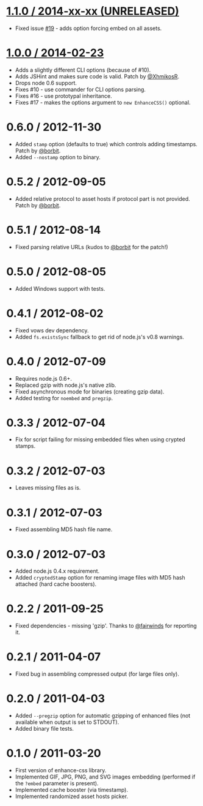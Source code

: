 [1.1.0 / 2014-xx-xx (UNRELEASED)](https://github.com/GoalSmashers/enhance-css/compare/v1.0.0...v1.1.0)
==================

* Fixed issue [#19](https://github.com/GoalSmashers/enhance-css/issues/19) - adds option forcing embed on all assets.

[1.0.0 / 2014-02-23](https://github.com/GoalSmashers/enhance-css/compare/v0.6.0...v1.0.0)
==================

* Adds a slightly different CLI options (because of #10).
* Adds JSHint and makes sure code is valid. Patch by [@XhmikosR](https://github.com/XhmikosR).
* Drops node 0.6 support.
* Fixes #10 - use commander for CLI options parsing.
* Fixes #16 - use prototypal inheritance.
* Fixes #17 - makes the options argument to `new EnhanceCSS()` optional.

0.6.0 / 2012-11-30
==================

* Added `stamp` option (defaults to true) which controls adding timestamps. Patch by [@borbit](https://github.com/borbit).
* Added `--nostamp` option to binary.

0.5.2 / 2012-09-05
==================

* Added relative protocol to asset hosts if protocol part is not provided. Patch by [@borbit](https://github.com/borbit).

0.5.1 / 2012-08-14
==================

* Fixed parsing relative URLs (kudos to [@borbit](https://github.com/borbit) for the patch!)

0.5.0 / 2012-08-05
==================

* Added Windows support with tests.

0.4.1 / 2012-08-02
==================

* Fixed vows dev dependency.
* Added `fs.existsSync` fallback to get rid of node.js's v0.8 warnings.

0.4.0 / 2012-07-09
==================

* Requires node.js 0.6+.
* Replaced gzip with node.js's native zlib.
* Fixed asynchronous mode for binaries (creating gzip data).
* Added testing for `noembed` and `pregzip`.

0.3.3 / 2012-07-04
==================

* Fix for script failing for missing embedded files when using crypted stamps.

0.3.2 / 2012-07-03
==================

* Leaves missing files as is.

0.3.1 / 2012-07-03
==================

* Fixed assembling MD5 hash file name.

0.3.0 / 2012-07-03
==================

* Added node.js 0.4.x requirement.
* Added `cryptedStamp` option for renaming image files with MD5 hash attached (hard cache boosters).

0.2.2 / 2011-09-25
==================

* Fixed dependencies - missing 'gzip'. Thanks to [@fairwinds](https://github.com/fairwinds) for reporting it.

0.2.1 / 2011-04-07
==================

* Fixed bug in assembling compressed output (for large files only).

0.2.0 / 2011-04-03
==================

* Added `--pregzip` option for automatic gzipping of enhanced files (not available when output is set to STDOUT).
* Added binary file tests.

0.1.0 / 2011-03-20
==================

* First version of enhance-css library.
* Implemented GIF, JPG, PNG, and SVG images embedding (performed if the `?embed` parameter is present).
* Implemented cache booster (via timestamp).
* Implemented randomized asset hosts picker.
